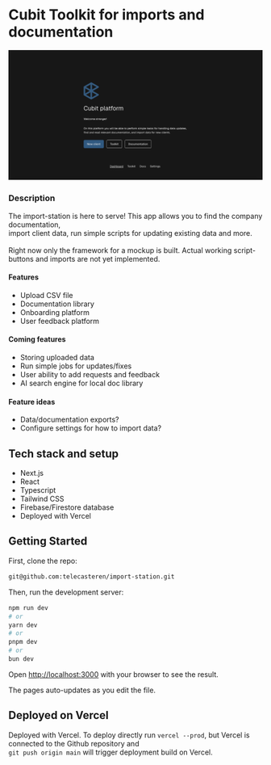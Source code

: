 # Cubit Toolkit for imports and documentation

![image](/public/screenshot.png)

### Description

The import-station is here to serve! This app allows you to find the company documentation,</br>
import client data, run simple scripts for updating existing data and more.
</br>
</br>
Right now only the framework for a mockup is built. Actual working script-buttons and imports are not yet implemented.

#### Features

- Upload CSV file
- Documentation library
- Onboarding platform
- User feedback platform

#### Coming features

- Storing uploaded data
- Run simple jobs for updates/fixes
- User ability to add requests and feedback
- AI search engine for local doc library

#### Feature ideas

- Data/documentation exports?
- Configure settings for how to import data?

## Tech stack and setup

- Next.js
- React
- Typescript
- Tailwind CSS
- Firebase/Firestore database
- Deployed with Vercel

## Getting Started

First, clone the repo:

```bash
git@github.com:telecasteren/import-station.git
```

Then, run the development server:

```bash
npm run dev
# or
yarn dev
# or
pnpm dev
# or
bun dev
```

Open [http://localhost:3000](http://localhost:3000) with your browser to see the result.

The pages auto-updates as you edit the file.

## Deployed on Vercel

Deployed with Vercel. To deploy directly run `vercel --prod`, but Vercel is connected to the Github repository and<br/>
`git push origin main` will trigger deployment build on Vercel.

